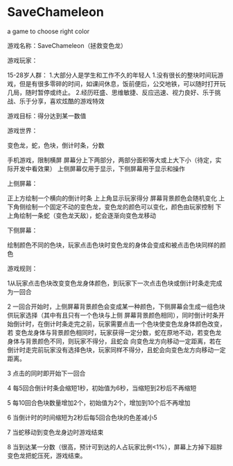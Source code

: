 # SaveChameleon
a game to choose right color

游戏名称：SaveChameleon（拯救变色龙）

游戏玩家：

15-28岁人群：
1.大部分人是学生和工作不久的年轻人
1.没有很长的整块时间玩游戏，但是有很多零碎的时间，如课间休息，饭前便后，公交地铁，可以随时打开玩几局，随时暂停或终止。
2.经历旺盛、思维敏捷、反应迅速、视力良好、乐于挑战、乐于分享，喜欢炫酷的游戏特效

游戏目标：得分达到某一数值

游戏世界：

变色龙，蛇，色块，倒计时条，分数

手机游戏，限制横屏
屏幕分上下两部分，两部分面积等大或上大下小（待定，实际开发中看效果）
上侧屏幕仅用于显示，下侧屏幕用于显示和操作

上侧屏幕：

正上方绘制一个横向的倒计时条
上上角显示玩家得分
屏幕背景颜色会随机变化
上下角侧绘制一个固定不动的变色龙，变色龙的颜色可以变化，颜色由玩家控制
下上角绘制一条蛇（变色龙天敌），蛇会逐渐向变色龙移动

下侧屏幕：

绘制颜色不同的色块，玩家点击色块时变色龙的身体会变成和被点击色块同样的颜色


游戏规则：

1从玩家点击色块改变变色龙身体颜色，到玩家下一次点击色块或倒计时条走完成为一回合

2 一回合开始时，上侧屏幕背景颜色会变成某一种颜色，下侧屏幕会生成一组色块供玩家选择（其中有且只有一个色块与上侧
屏幕背景颜色相同），同时倒计时条开始倒计时，在倒计时条走完之前，玩家需要点击一个色块使变色龙身体颜色改变，若
变色龙身体与背景颜色相同时，玩家获得一定分数，蛇在原地不动，若变色龙身体与背景颜色不同，则玩家不得分，且蛇会
向变色龙方向移动一定距离，若在倒计时走完前玩家没有选择色块，玩家同样不得分，且蛇会向变色龙方向移动一定距离。

3 点击的同时即开始下一回合

4 每5回合倒计时条会缩短1秒，初始值为6秒，当缩短到2秒后不再缩短

5 每10回合色块数量增加2个，初始值为2个，增加到10个后不再增加

6 当倒计时的时间缩短为2秒后每5回合色块的色差减小5

7 当蛇移动到变色龙身边时游戏结束

8 当到达某一分数（很高，预计可到达的人占玩家比例<1%），屏幕上方掉下超胖变色龙把蛇压死，游戏结束。

